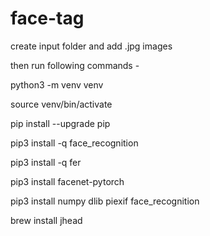 # face-tag

create input folder and add .jpg images

then run following commands - 

python3 -m venv venv

source venv/bin/activate

pip install --upgrade pip

pip3 install -q face_recognition

pip3 install -q fer

pip3 install facenet-pytorch

pip3 install numpy dlib piexif face_recognition

brew install jhead
